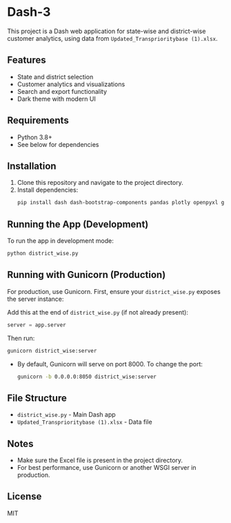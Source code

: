 # Dash-3

This project is a Dash web application for state-wise and district-wise customer analytics, using data from `Updated_Transprioritybase (1).xlsx`.

## Features
- State and district selection
- Customer analytics and visualizations
- Search and export functionality
- Dark theme with modern UI

## Requirements
- Python 3.8+
- See below for dependencies

## Installation
1. Clone this repository and navigate to the project directory.
2. Install dependencies:
   ```bash
   pip install dash dash-bootstrap-components pandas plotly openpyxl gunicorn
   ```

## Running the App (Development)
To run the app in development mode:
```bash
python district_wise.py
```

## Running with Gunicorn (Production)
For production, use Gunicorn. First, ensure your `district_wise.py` exposes the server instance:

Add this at the end of `district_wise.py` (if not already present):
```python
server = app.server
```

Then run:
```bash
gunicorn district_wise:server
```

- By default, Gunicorn will serve on port 8000. To change the port:
  ```bash
  gunicorn -b 0.0.0.0:8050 district_wise:server
  ```

## File Structure
- `district_wise.py` - Main Dash app
- `Updated_Transprioritybase (1).xlsx` - Data file

## Notes
- Make sure the Excel file is present in the project directory.
- For best performance, use Gunicorn or another WSGI server in production.

## License
MIT